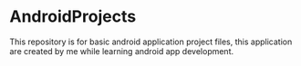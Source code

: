 # AndroidProjects
This repository is for basic android application project files, this application are created by me while learning android app development. 
